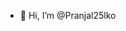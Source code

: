 - 👋 Hi, I’m @Pranjal25lko

<!---
Pranjal25lko/Pranjal25lko is a ✨ special ✨ repository because its `README.md` (this file) appears on your GitHub profile.
You can click the Preview link to take a look at your changes.
--->
